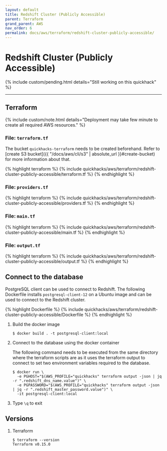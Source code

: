 ```yaml
---
layout: default
title: Redshift Cluster (Publicly Accessible)
parent: Terraform
grand_parent: AWS
nav_order: 6
permalink: docs/aws/terraform/redshift-cluster-publicly-accessible/
---
```


# Redshift Cluster (Publicly Accessible)

{% include custom/pending.html details="Still working on this quickhack" %}

---

## Terraform

{% include custom/note.html details="Deployment may take few minute to create all required AWS resources." %}

### File: `terraform.tf`

The bucket `quickhacks-terraform` needs to be created beforehand. Refer to
[create S3 bucket]({{ "/docs/aws/cli/s3" | absolute_url }}#create-bucket) for more information about that.

{% highlight terraform %}
{% include quickhacks/aws/terraform/redshift-cluster-publicly-accessible/terraform.tf %}
{% endhighlight %}

### File: `providers.tf`

{% highlight terraform %}
{% include quickhacks/aws/terraform/redshift-cluster-publicly-accessible/providers.tf %}
{% endhighlight %}

### File: `main.tf`

{% highlight terraform %}
{% include quickhacks/aws/terraform/redshift-cluster-publicly-accessible/main.tf %}
{% endhighlight %}

### File: `output.tf`

{% highlight terraform %}
{% include quickhacks/aws/terraform/redshift-cluster-publicly-accessible/output.tf %}
{% endhighlight %}

## Connect to the database

PostgreSQL client can be used to connect to Redshift. The following Dockerfile installs `postgresql-client-12` on a
Ubuntu image and can be used to connect to the Redshift cluster.

{% highlight Dockerfile %}
{% include quickhacks/aws/terraform/redshift-cluster-publicly-accessible/Dockerfile %}
{% endhighlight %}
  
1. Build the docker image

   ```console
   $ docker build . -t postgresql-client:local 
   ```

1. Connect to the database using the docker container

   The following command needs to be executed from the same directory where the terraform scripts are as it uses the
   terraform output to connect to set two environment variables required to the database.

   ```console
   $ docker run \
     -e PGHOST="$(AWS_PROFILE="quickhacks" terraform output -json | jq -r ".redshift_dns_name.value")" \
     -e PGPASSWORD="$(AWS_PROFILE="quickhacks" terraform output -json | jq -r ".redshift_master_password.value")" \
     -it postgresql-client:local 
   ```

1. Type `\q` to exit

## Versions

1. Terraform

    ```console
    $ terraform --version
    Terraform v0.15.0
    ```
